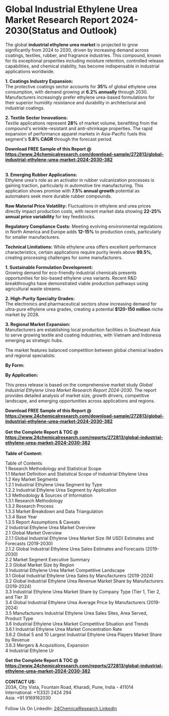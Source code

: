 <h1>Global Industrial Ethylene Urea Market Research Report 2024-2030(Status and Outlook)</h1><p>The global <strong>industrial ethylene urea market</strong> is projected to grow significantly from 2024 to 2030, driven by increasing demand across coatings, textiles, rubber, and fragrance industries. This compound, known for its exceptional properties including moisture retention, controlled release capabilities, and chemical stability, has become indispensable in industrial applications worldwide.</p><p><strong>1. Coatings Industry Expansion:</strong><br>
The protective coatings sector accounts for <strong>35%</strong> of global ethylene urea consumption, with demand growing at <strong>6.2% annually</strong> through 2030. Manufacturers increasingly prefer ethylene urea-based formulations for their superior humidity resistance and durability in architectural and industrial coatings.</p><p><strong>2. Textile Sector Innovations:</strong><br>
Textile applications represent <strong>28%</strong> of market volume, benefiting from the compound's wrinkle-resistant and anti-shrinkage properties. The rapid expansion of performance apparel markets in Asia-Pacific fuels this segment's <strong>5.8% CAGR</strong> through the forecast period.</p><div><b>Download FREE Sample of this Report @ 
            <a href="https://www.24chemicalresearch.com/download-sample/272813/global-industrial-ethylene-urea-market-2024-2030-382">
            https://www.24chemicalresearch.com/download-sample/272813/global-industrial-ethylene-urea-market-2024-2030-382</a></b></div><br><p><strong>3. Emerging Rubber Applications:</strong><br>
Ethylene urea's role as an activator in rubber vulcanization processes is gaining traction, particularly in automotive tire manufacturing. This application shows promise with <strong>7.5% annual growth</strong> potential as automakers seek more durable rubber compounds.</p><p><strong>Raw Material Price Volatility:</strong> Fluctuations in ethylene and urea prices directly impact production costs, with recent market data showing <strong>22-25% annual price variability</strong> for key feedstocks.</p><p><strong>Regulatory Compliance Costs:</strong> Meeting evolving environmental regulations in North America and Europe adds <strong>12-15%</strong> to production costs, particularly for smaller manufacturers.</p><p><strong>Technical Limitations:</strong> While ethylene urea offers excellent performance characteristics, certain applications require purity levels above <strong>99.5%</strong>, creating processing challenges for some manufacturers.</p><p><strong>1. Sustainable Formulation Development:</strong><br>
Growing demand for eco-friendly industrial chemicals presents opportunities for bio-based ethylene urea variants. Recent R&amp;D breakthroughs have demonstrated viable production pathways using agricultural waste streams.</p><p><strong>2. High-Purity Specialty Grades:</strong><br>
The electronics and pharmaceutical sectors show increasing demand for ultra-pure ethylene urea grades, creating a potential <strong>$120-150 million</strong> niche market by 2028.</p><p><strong>3. Regional Market Expansion:</strong><br>
Manufacturers are establishing local production facilities in Southeast Asia to serve growing textile and coating industries, with Vietnam and Indonesia emerging as strategic hubs.</p><p>The market features balanced competition between global chemical leaders and regional specialists:</p><p><strong>By Form:</strong>
        </p><p><strong>By Application:</strong>
        </p><p>This press release is based on the comprehensive market study <em>Global Industrial Ethylene Urea Market Research Report 2024-2030</em>. The report provides detailed analysis of market size, growth drivers, competitive landscape, and emerging opportunities across applications and regions.</p><div><b>Download FREE Sample of this Report @ 
            <a href="https://www.24chemicalresearch.com/download-sample/272813/global-industrial-ethylene-urea-market-2024-2030-382">
            https://www.24chemicalresearch.com/download-sample/272813/global-industrial-ethylene-urea-market-2024-2030-382</a></b></div><br><div><b>Get the Complete Report & TOC @ 
            <a href="https://www.24chemicalresearch.com/reports/272813/global-industrial-ethylene-urea-market-2024-2030-382">
            https://www.24chemicalresearch.com/reports/272813/global-industrial-ethylene-urea-market-2024-2030-382</a></b></div><br>
            <b>Table of Content:</b><p>Table of Contents<br />
1 Research Methodology and Statistical Scope<br />
1.1 Market Definition and Statistical Scope of Industrial Ethylene Urea<br />
1.2 Key Market Segments<br />
1.2.1 Industrial Ethylene Urea Segment by Type<br />
1.2.2 Industrial Ethylene Urea Segment by Application<br />
1.3 Methodology & Sources of Information<br />
1.3.1 Research Methodology<br />
1.3.2 Research Process<br />
1.3.3 Market Breakdown and Data Triangulation<br />
1.3.4 Base Year<br />
1.3.5 Report Assumptions & Caveats<br />
2 Industrial Ethylene Urea Market Overview<br />
2.1 Global Market Overview<br />
2.1.1 Global Industrial Ethylene Urea Market Size (M USD) Estimates and Forecasts (2019-2030)<br />
2.1.2 Global Industrial Ethylene Urea Sales Estimates and Forecasts (2019-2030)<br />
2.2 Market Segment Executive Summary<br />
2.3 Global Market Size by Region<br />
3 Industrial Ethylene Urea Market Competitive Landscape<br />
3.1 Global Industrial Ethylene Urea Sales by Manufacturers (2019-2024)<br />
3.2 Global Industrial Ethylene Urea Revenue Market Share by Manufacturers (2019-2024)<br />
3.3 Industrial Ethylene Urea Market Share by Company Type (Tier 1, Tier 2, and Tier 3)<br />
3.4 Global Industrial Ethylene Urea Average Price by Manufacturers (2019-2024)<br />
3.5 Manufacturers Industrial Ethylene Urea Sales Sites, Area Served, Product Type<br />
3.6 Industrial Ethylene Urea Market Competitive Situation and Trends<br />
3.6.1 Industrial Ethylene Urea Market Concentration Rate<br />
3.6.2 Global 5 and 10 Largest Industrial Ethylene Urea Players Market Share by Revenue<br />
3.6.3 Mergers & Acquisitions, Expansion<br />
4 Industrial Ethylene Ur</p><div><b>Get the Complete Report & TOC @ 
            <a href="https://www.24chemicalresearch.com/reports/272813/global-industrial-ethylene-urea-market-2024-2030-382">
            https://www.24chemicalresearch.com/reports/272813/global-industrial-ethylene-urea-market-2024-2030-382</a></b></div><br><b>CONTACT US:</b><br>
            203A, City Vista, Fountain Road, Kharadi, Pune, India - 411014<br>
            International: +1(332) 2424 294<br>
            Asia: +91 9169162030 <br><br>
            Follow Us On LinkedIn: <a href="https://www.linkedin.com/company/24chemicalresearch/">24ChemicalResearch LinkedIn</a>